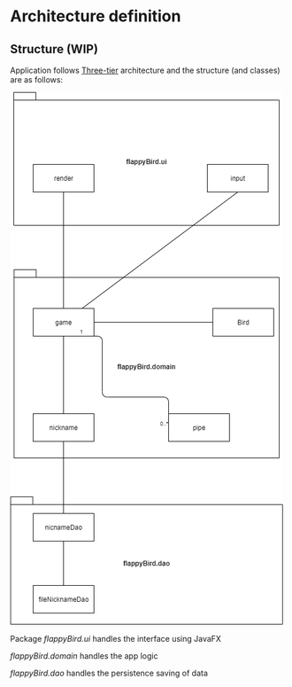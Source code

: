 # Architecture definition

## Structure (WIP)

Application follows [Three-tier](https://en.wikipedia.org/wiki/Multitier_architecture) architecture and the structure (and classes) are as follows:

<img src="/dokumentointi/images/Layer-architecture.png">

Package _flappyBird.ui_ handles the interface using JavaFX 

_flappyBird.domain_ handles the app logic 

_flappyBird.dao_ handles the persistence saving of data
